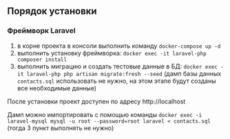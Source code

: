 ## Порядок установки

### Фреймворк Laravel

1. в корне проекта в консоли выполнить команду `docker-compose up -d`
2. выполнить установку фреймворка: `docker exec -it laravel-php composer install`
3. выполнить миграцию и создать тестовые данные в БД: `docker exec -it laravel-php php artisan migrate:fresh --seed` (дамп базы данных `contacts.sql` использовать не нужно, на этом этапе будут созданы все необходимые данные)

После установки проект доступен по адресу http://localhost

Дамп можно импортировать с помощью команды `docker exec -i laravel-mysql mysql -u root --password=root laravel < contacts.sql` (тогда 3 пункт выполнять не нужно)
